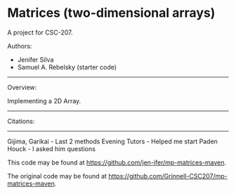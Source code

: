# Matrices (two-dimensional arrays)

A project for CSC-207.

Authors:

* Jenifer Silva
* Samuel A. Rebelsky (starter code)

---

Overview:

Implementing a 2D Array.

---

Citations:

---
Gijima, Garikai - Last 2 methods
Evening Tutors - Helped me start
Paden Houck - I asked him questions

This code may be found at <https://github.com/jen-ifer/mp-matrices-maven>. 

The original code may be found at <https://github.com/Grinnell-CSC207/mp-matrices-maven>.
